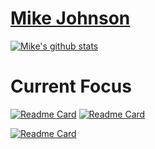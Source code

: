# [Mike Johnson](http://mikejohnson51.github.io)

[![Mike's github stats](https://github-readme-stats.vercel.app/api?username=mikejohnson51&show_icons=true&theme=vue&hide_rank=TRUE&hide_title=TRUE)](https://github.com/anuraghazra/github-readme-stats)

# Current Focus
[![Readme Card](https://github-readme-stats.vercel.app/api/pin/?username=mikejohnson51&repo=hydrofabrics&theme=highcontrast)](https://github.com/mikejohnson51/hydrofabrics) [![Readme Card](https://github-readme-stats.vercel.app/api/pin/?username=mikejohnson51&repo=geogrids&theme=highcontrast)](https://github.com/mikejohnson51/geogrids)


[![Readme Card](https://github-readme-stats.vercel.app/api/pin/?username=mikejohnson51&repo=zonal&theme=highcontrast)](https://github.com/mikejohnson51/zonal)

